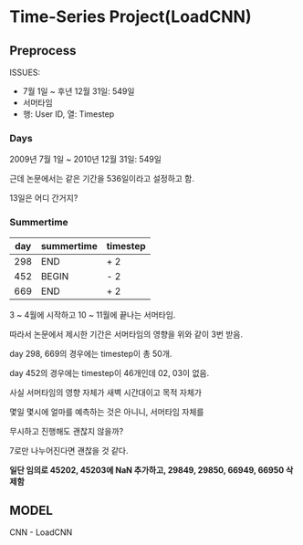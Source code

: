 # Time-Series Project(LoadCNN)

## Preprocess
ISSUES:
 * 7월 1일 ~ 후년 12월 31일: 549일
 * 서머타임
 * 행: User ID, 열: Timestep

### Days
2009년 7월 1일 ~ 2010년 12월 31일: 549일

근데 논문에서는 같은 기간을 536일이라고 설정하고 함.

13일은 어디 간거지?

### Summertime

day | summertime | timestep
----|------------|---------------
298 | END        | + 2
452 | BEGIN      | - 2
669 | END        | + 2

3 ~ 4월에 시작하고 10 ~ 11월에 끝나는 서머타임.

따라서 논문에서 제시한 기간은 서머타임의 영향을 위와 같이 3번 받음.

day 298, 669의 경우에는 timestep이 총 50개.

day 452의 경우에는 timestep이 46개인데 02, 03이 없음.

사실 서머타임의 영향 자체가 새벽 시간대이고 목적 자체가

몇일 몇시에 얼마를 예측하는 것은 아니니, 서머타임 자체를

무시하고 진행해도 괜찮지 않을까?

7로만 나누어진다면 괜찮을 것 같다.

**일단 임의로 45202, 45203에 NaN 추가하고, 29849, 29850, 66949, 66950 삭제함**

## MODEL
CNN - LoadCNN
